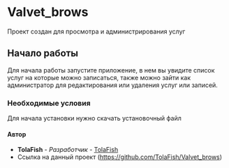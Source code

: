 # Valvet_brows

Проект создан для просмотра и администрирования услуг

## Начало работы
Для начала работы запустите приложение, в нем вы увидите список услуг на которые можно записаться, также можно зайти как администратор для редактирования или удаления
услуг или записей.

### Необходимые условия 
 
 Для начала установки нужно скачать установочный файл
 
#### Автор 
* **TolaFish** - *Разработчик* - [TolaFish](https://github.com/TolaFish)
* Ссылка на данный проект (https://github.com/TolaFish/Valvet_brows)

